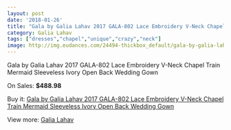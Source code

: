 ```yaml
---
layout: post
date: '2018-01-26'
title: "Gala by Galia Lahav 2017 GALA-802 Lace Embroidery V-Neck Chapel Train Mermaid Sleeveless Ivory Open Back Wedding Gown"
category: Galia Lahav
tags: ["dresses","chapel","unique","crazy","neck"]
image: http://img.eudances.com/24494-thickbox_default/gala-by-galia-lahav-2017-gala-802-lace-embroidery-v-neck-chapel-train-mermaid-sleeveless-ivory-open-back-wedding-gown.jpg
---
```

Gala by Galia Lahav 2017 GALA-802 Lace Embroidery V-Neck Chapel Train Mermaid Sleeveless Ivory Open Back Wedding Gown

On Sales: **$488.98**
<a href="https://www.eudances.com/en/galia-lahav/8130-gala-by-galia-lahav-2017-gala-802-lace-embroidery-v-neck-chapel-train-mermaid-sleeveless-ivory-open-back-wedding-gown.html"><amp-img layout="responsive" width="600" height="600" src="//img.eudances.com/24494-thickbox_default/gala-by-galia-lahav-2017-gala-802-lace-embroidery-v-neck-chapel-train-mermaid-sleeveless-ivory-open-back-wedding-gown.jpg" alt="Gala by Galia Lahav 2017 GALA-802 Lace Embroidery V-Neck Chapel Train Mermaid Sleeveless Ivory Open Back Wedding Gown 0" /></a>
<a href="https://www.eudances.com/en/galia-lahav/8130-gala-by-galia-lahav-2017-gala-802-lace-embroidery-v-neck-chapel-train-mermaid-sleeveless-ivory-open-back-wedding-gown.html"><amp-img layout="responsive" width="600" height="600" src="//img.eudances.com/24497-thickbox_default/gala-by-galia-lahav-2017-gala-802-lace-embroidery-v-neck-chapel-train-mermaid-sleeveless-ivory-open-back-wedding-gown.jpg" alt="Gala by Galia Lahav 2017 GALA-802 Lace Embroidery V-Neck Chapel Train Mermaid Sleeveless Ivory Open Back Wedding Gown 1" /></a>
<a href="https://www.eudances.com/en/galia-lahav/8130-gala-by-galia-lahav-2017-gala-802-lace-embroidery-v-neck-chapel-train-mermaid-sleeveless-ivory-open-back-wedding-gown.html"><amp-img layout="responsive" width="600" height="600" src="//img.eudances.com/24496-thickbox_default/gala-by-galia-lahav-2017-gala-802-lace-embroidery-v-neck-chapel-train-mermaid-sleeveless-ivory-open-back-wedding-gown.jpg" alt="Gala by Galia Lahav 2017 GALA-802 Lace Embroidery V-Neck Chapel Train Mermaid Sleeveless Ivory Open Back Wedding Gown 2" /></a>
<a href="https://www.eudances.com/en/galia-lahav/8130-gala-by-galia-lahav-2017-gala-802-lace-embroidery-v-neck-chapel-train-mermaid-sleeveless-ivory-open-back-wedding-gown.html"><amp-img layout="responsive" width="600" height="600" src="//img.eudances.com/24495-thickbox_default/gala-by-galia-lahav-2017-gala-802-lace-embroidery-v-neck-chapel-train-mermaid-sleeveless-ivory-open-back-wedding-gown.jpg" alt="Gala by Galia Lahav 2017 GALA-802 Lace Embroidery V-Neck Chapel Train Mermaid Sleeveless Ivory Open Back Wedding Gown 3" /></a>

Buy it: [Gala by Galia Lahav 2017 GALA-802 Lace Embroidery V-Neck Chapel Train Mermaid Sleeveless Ivory Open Back Wedding Gown](https://www.eudances.com/en/galia-lahav/8130-gala-by-galia-lahav-2017-gala-802-lace-embroidery-v-neck-chapel-train-mermaid-sleeveless-ivory-open-back-wedding-gown.html "Gala by Galia Lahav 2017 GALA-802 Lace Embroidery V-Neck Chapel Train Mermaid Sleeveless Ivory Open Back Wedding Gown")

View more: [Galia Lahav](https://www.eudances.com/en/119-galia-lahav "Galia Lahav")